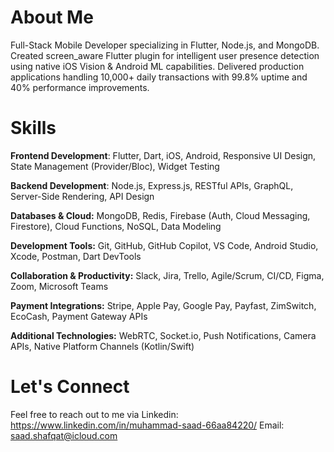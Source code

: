 # About Me

Full-Stack Mobile Developer specializing in Flutter, Node.js, and MongoDB. Created
screen_aware Flutter plugin for intelligent user presence detection using native iOS Vision &
Android ML capabilities. Delivered production applications handling 10,000+ daily
transactions with 99.8% uptime and 40% performance improvements.

# Skills
**Frontend Development**: Flutter, Dart, iOS, Android, Responsive UI Design, State Management
(Provider/Bloc), Widget Testing

**Backend Development**: Node.js, Express.js, RESTful APIs, GraphQL, Server-Side Rendering,
API Design

**Databases & Cloud:** MongoDB, Redis, Firebase (Auth, Cloud Messaging, Firestore), Cloud
Functions, NoSQL, Data Modeling

**Development Tools:** Git, GitHub, GitHub Copilot, VS Code, Android Studio, Xcode, Postman,
Dart DevTools

**Collaboration & Productivity:** Slack, Jira, Trello, Agile/Scrum, CI/CD, Figma, Zoom, Microsoft
Teams

**Payment Integrations:** Stripe, Apple Pay, Google Pay, Payfast, ZimSwitch, EcoCash, Payment
Gateway APIs

**Additional Technologies:** WebRTC, Socket.io, Push Notifications, Camera APIs, Native
Platform Channels (Kotlin/Swift)

# Let's Connect

Feel free to reach out to me via 
Linkedin: https://www.linkedin.com/in/muhammad-saad-66aa84220/
Email: saad.shafqat@icloud.com
